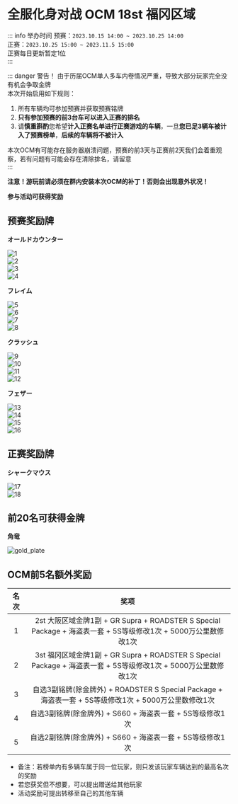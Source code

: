 # 全服化身对战 OCM 18st 福冈区域  

::: info 举办时间
预赛：`2023.10.15 14:00 ~ 2023.10.25 14:00`   
正赛：`2023.10.25 15:00 ~ 2023.11.5 15:00`  
正赛每日更新暂定1位  
:::

::: danger 警告！
由于历届OCM单人多车内卷情况严重，导致大部分玩家完全没有机会争取金牌  
本次开始启用如下规则：  
1. 所有车辆均可参加预赛并获取预赛铭牌  
2. **只有参加预赛的前3台车可以进入正赛的排名**
3. 请**慎重斟酌**您希望**计入正赛名单进行正赛游戏的车辆**，一旦**您已足3辆车被计入了预赛榜单**，**后续的车辆将不被计入**  

本次OCM有可能存在服务器崩溃问题，预赛的前3天与正赛前2天我们会着重观察，若有问题有可能会存在清除排名，请留意  
:::

**注意！游玩前请必须在群内安装本次OCM的补丁！否则会出现意外状况！**

**参与活动可获得奖励**  

## 预赛奖励牌

**オールドカウンター**  

![1](https://pic.imgdb.cn/item/652b75a1c458853aeffc52f4.png)  
![2](https://pic.imgdb.cn/item/652b75a2c458853aeffc5388.png)  
![3](https://pic.imgdb.cn/item/652b75a2c458853aeffc53b8.png)  
![4](https://pic.imgdb.cn/item/652b75a2c458853aeffc540b.png)  

**フレイム**

![5](https://pic.imgdb.cn/item/652b75d0c458853aeffcf2d3.png)  
![6](https://pic.imgdb.cn/item/652b75d0c458853aeffcf30a.png)  
![7](https://pic.imgdb.cn/item/652b75d0c458853aeffcf346.png)  
![8](https://pic.imgdb.cn/item/652b75d0c458853aeffcf2b8.png)  

**クラッシュ**

![9](https://pic.imgdb.cn/item/652b75ebc458853aeffd431f.png)  
![10](https://pic.imgdb.cn/item/652b75ebc458853aeffd4332.png)  
![11](https://pic.imgdb.cn/item/652b75ebc458853aeffd435a.png)  
![12](https://pic.imgdb.cn/item/652b75ebc458853aeffd438e.png)  

**フェザー**  

![13](https://pic.imgdb.cn/item/652b7611c458853aeffdb231.png)  
![14](https://pic.imgdb.cn/item/652b7611c458853aeffdb262.png)  
![15](https://pic.imgdb.cn/item/652b7611c458853aeffdb1f7.png)  
![16](https://pic.imgdb.cn/item/652b7611c458853aeffdb217.png)  

## 正赛奖励牌

**シャークマウス**

![17](https://pic.imgdb.cn/item/652b762cc458853aeffe0033.png)  
![18](https://pic.imgdb.cn/item/652b762cc458853aeffe005c.png)  

## 前20名可获得金牌

**角竜**

![gold_plate](https://pic.imgdb.cn/item/652b763ec458853aeffe2d07.png)  

## OCM前5名额外奖励

<div class="table-wrapper" markdown="block">

| **名次**   | **奖项**                                     |
|:------:|:------------------------------------------:|
| 1      | 2st 大阪区域金牌1副 + GR Supra + ROADSTER S Special Package + 海盗表一套 + 5S等级修改1次 + 5000万公里数修改1次      |
| 2      | 3st 福冈区域金牌1副 + GR Supra + ROADSTER S Special Package + 海盗表一套 + 5S等级修改1次 + 5000万公里数修改1次 |
| 3      | 自选3副铭牌(除金牌外) + ROADSTER S Special Package + 海盗表一套 + 5S等级修改1次 + 5000万公里数修改1次 |
| 4      | 自选3副铭牌(除金牌外) + S660 + 海盗表一套 + 5S等级修改1次 |
| 5      | 自选2副铭牌(除金牌外) + S660 + 海盗表一套 + 5S等级修改1次 |

</div>

- 备注：若榜单内有多辆车属于同一位玩家，则只发该玩家车辆达到的最高名次的奖励  
- 若您获奖但不想要，可以提出赠送给其他玩家
- 活动奖励可提出转移至自己的其他车辆